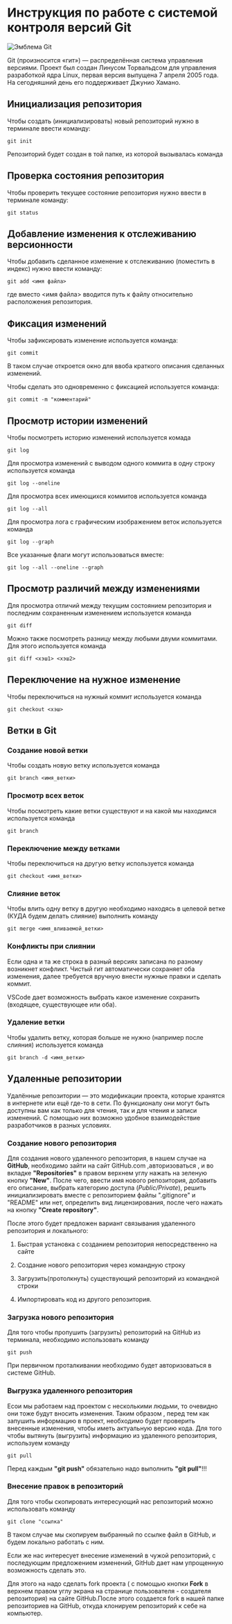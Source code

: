 # **Инструкция по работе с системой контроля версий Git**

![Эмблема Git](git.jpg)

Git (произносится «гит») — распределённая система управления версиями. Проект был создан Линусом Торвальдсом для управления разработкой ядра Linux, первая версия выпущена 7 апреля 2005 года. На сегодняшний день его поддерживает Джунио Хамано.

## Инициализация репозитория

Чтобы создать (инициализировать) новый репозиторий нужно в терминале ввести команду:

    git init

Репозиторий будет создан в той папке, из которой вызывалась команда

## Проверка состояния репозитория

Чтобы проверить текущее состояние репозитория нужно ввести в терминале команду:

    git status

## Добавление изменения к отслеживанию версионности

Чтобы добавить сделанное изменение к отслеживанию (поместить в индекс) нужно ввести команду:

    git add <имя файла>

где вместо <имя файла> вводится путь к файлу относительно расположения репозитория.

## Фиксация изменений

Чтобы зафиксировать изменение используется команда:

    git commit

В таком случае откроется окно для ввоба краткого описания сделанных изменений.

Чтобы сделать это одновременно с фиксацией используется команда:

    git commit -m "комментарий"

## Просмотр истории изменений

Чтобы посмотреть историю изменений используется комада

    git log

Для просмотра изменений с выводом одного коммита в одну строку используется команда

    git log --oneline

Для просмотра всех имеющихся коммитов используется команда

    git log --all

Для просмотра лога с графическим изображением веток используется команда

    git log --graph

Все указанные флаги могут использоваться вместе:

    git log --all --oneline --graph

## Просмотр различий между изменениями

Для просмотра отличий между текущим состоянием репозитория и последним сохраненным изменением используется команда

    git diff

Можно также посмотреть разницу между любыми двуми коммитами. Для этого используется команда

    git diff <хэш1> <хэш2>

## Переключение на нужное изменение

Чтобы переключиться на нужный коммит используется команда

    git checkout <хэш>

## Ветки в Git

### Создание новой ветки

Чтобы создать новую ветку используется команда

    git branch <имя_ветки>

### Просмотр всех веток

Чтобы посмотреть какие ветки существуют и на какой мы находимся используется команда

    git branch

### Переключение между ветками

Чтобы переключиться на другую ветку используется команда

    git checkout <имя_ветки>

### Слияние веток

Чтобы влить одну ветку в другую необходимо находясь в целевой ветке (КУДА будем делать слияние) выполнить команду

    git merge <имя_вливаемой_ветки>

### Конфликты при слиянии

Если одна и та же строка в разный версиях записана по разному возникнет конфликт.
Чистый гит автоматически сохраняет оба изменения, далее требуется вручную внести нужные правки и сделать коммит.

VSСode дает возможность выбрать какое изменение сохранить (входящее, существующее или оба).

### Удаление ветки

Чтобы удалить ветку, которая больше не нужно (например после слияния) используется команда

    git branch -d <имя_ветки>

## Удаленные репозитории

Удалённые репозитории — это модификации проекта, которые хранятся в интернете или ещё где-то в сети. По функционалу они могут быть доступны вам как только для чтения, так и для чтения и записи изменений. С помощью них возможно удобное взаимодействие разработчиков в разных условиях.

### __Создание нового репозитория__ 

Для создания нового удаленного репозитория, в нашем случае на __GitHub__, необходимо зайти на сайт GitHub.com ,авторизоваться , и во вкладке __"Repositories"__ в правом верхнем углу нажать на зеленую кнопку __"New"__. После чего, ввести имя нового репозитория, добавить его описание, выбрать категорию доступа (*Public/Private*), решить инициализировать вместе с репозиторием файлы ".gitignore" и "README" или нет, определить вид лицензирования, после чего нажать на кнопку __"Create repository"__.

После этого будет предложен вариант связывания удаленного репозитория и локального:

1. Быстрая установка с созданием репозитория непосредственно на сайте 

2. Создание нового репозитория через командную строку

3. Загрузить(протолкнуть) существующий репозиторий из командной строки

4. Импортировать код из другого репозитория.

### __Загрузка нового репозитория__

Для того чтобы пропушить (загрузить) репозиторий на GitHub из терминала, необходимо использовать команду 

    git push

При первичном проталкивании необходимо будет авторизоваться в системе GitHub.

### __Выгрузка удаленного репозитория__

Есои мы работаем над проектом с несколькими людьми, то очевидно они тоже будут вносить изменения. Таким образом , перед тем как запушить информацию в проект, необходимо будет проверить внесенные изменения, чтобы иметь актуальную версию кода. Для того чтобы вытянуть (выгрузить) информацию из удаленного репозитория, используем команду

    git pull

Перед каждым __"git push"__ обязательно надо выполнить __"git pull"__!!!

### Внесение правок в репозиторий

Для того чтобы скопировать интересующий нас репозиторий можно использовать команду 

    git clone "ссылка"

В таком случае мы скопируем выбранный по ссылке файл в GitHub, и будем локально работать с ним.

Если же нас интересует внесение изменений в чужой репозиторий, с последующим предложением изменений, GitHub дает нам упрощенную возможность сделать это.

Для этого на надо сделать fork проекта ( с помощью кнопки __Fork__ в верхнем правом углу экрана на странице пользователя - создателя репозитория) на сайте GitHub.После этого создается fork в нашей папке репозиториев на GitHub, откуда клонируем репозиторий к себе на компьютер. 